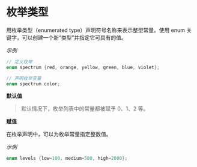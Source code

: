 # 枚举类型

用枚举类型（enumerated type）声明符号名称来表示整型常量。使用 enum 关键字，可以创建一个新“类型”并指定它可具有的值。

*示例*

```c
// 定义枚举
enum spectrum {red, orange, yellow, green, blue, violet};

// 声明枚举变量
enum spectrum color;
```

**默认值**

> 默认情况下，枚举列表中的常量都被赋予 0、1、2 等。

**赋值**

在枚举声明中，可以为枚举常量指定整数值。

*示例*

```c
enum levels {low=100, medium=500, high=2000};
```